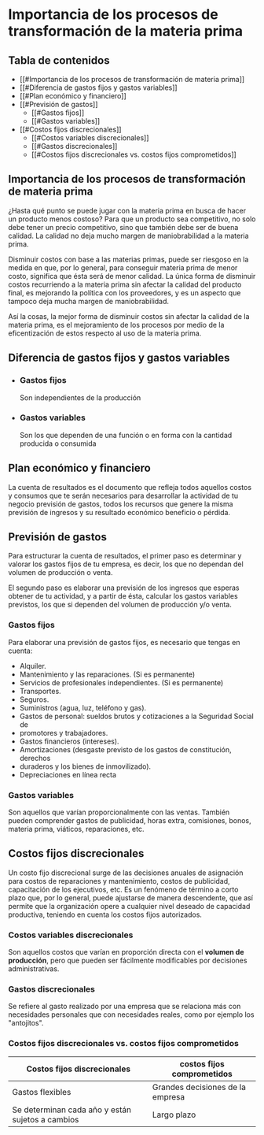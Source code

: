 # Importancia de los procesos de transformación de la materia prima
## Tabla de contenidos
- [[#Importancia de los procesos de transformación de materia prima]]
- [[#Diferencia de gastos fijos y gastos variables]]
- [[#Plan económico y financiero]]
- [[#Previsión de gastos]]
  - [[#Gastos fijos]]
  - [[#Gastos variables]]
- [[#Costos fijos discrecionales]]
  - [[#Costos variables discrecionales]]
  - [[#Gastos discrecionales]]
  - [[#Costos fijos discrecionales vs. costos fijos comprometidos]]

> <div style="page-break-after: always;"></div>

## Importancia de los procesos de transformación de materia prima
¿Hasta qué punto se puede jugar con la materia prima en busca de hacer un producto menos costoso? Para que un producto sea competitivo, no solo debe tener un precio competitivo, sino que también debe ser de buena calidad. La calidad no deja mucho margen de maniobrabilidad a la materia prima.

Disminuir costos con base a las materias primas, puede ser riesgoso en la medida en que, por lo general, para conseguir materia prima de menor costo, significa que ésta será de menor calidad. La única forma de disminuir costos recurriendo a la materia prima sin afectar la calidad del producto final, es mejorando la política con los proveedores, y es un aspecto que tampoco deja mucha margen de maniobrabilidad.

Así la cosas, la mejor forma de disminuir costos sin afectar la calidad de la materia prima, es el mejoramiento de los procesos por medio de la eficentización de estos respecto al uso de la materia prima.

## Diferencia de gastos fijos y gastos variables
- ### Gastos fijos
    Son independientes de la producción

- ### Gastos variables
    Son los que dependen de una función o en forma con la cantidad producida o consumida

## Plan económico y financiero
La cuenta de resultados es el documento que refleja todos aquellos costos y consumos que te serán necesarios para desarrollar la actividad de tu negocio previsión de gastos, todos los recursos que genere la misma previsión de ingresos y su resultado económico beneficio o pérdida.

## Previsión de gastos
Para estructurar la cuenta de resultados, el primer paso es determinar y valorar los gastos fijos de tu empresa, es decir, los que no dependan del volumen de producción o venta.

El segundo paso es elaborar una previsión de los ingresos que esperas obtener de tu actividad, y a partir de ésta, calcular los gastos variables previstos, los que si dependen del volumen de producción y/o venta.

### Gastos fijos
Para elaborar una previsión de gastos fijos, es necesario que tengas en cuenta:
- Alquiler.
- Mantenimiento y las reparaciones. (Si es permanente)
- Servicios de profesionales independientes. (Si es permanente)
- Transportes.
- Seguros.
- Suministros (agua, luz, teléfono y gas).
- Gastos de personal: sueldos brutos y cotizaciones a la Seguridad Social de
- promotores y trabajadores.
- Gastos financieros (intereses).
- Amortizaciones (desgaste previsto de los gastos de constitución, derechos
- duraderos y los bienes de inmovilizado).
- Depreciaciones en línea recta

### Gastos variables
Son aquellos que varían proporcionalmente con las ventas. También pueden comprender gastos de publicidad, horas extra, comisiones, bonos, materia prima, viáticos, reparaciones, etc.

## Costos fijos discrecionales
Un costo fijo discrecional surge de las decisiones anuales de asignación para costos de reparaciones y mantenimiento, costos de publicidad, capacitación de los ejecutivos, etc. Es un fenómeno de término a corto plazo que, por lo general, puede ajustarse de manera descendente, que así permite que la organización opere a cualquier nivel deseado de capacidad productiva, teniendo en cuenta los costos fijos autorizados.

### Costos variables discrecionales
Son aquellos costos que varían en proporción directa con el **volumen de producción**, pero que pueden ser fácilmente modificables por decisiones administrativas.

### Gastos discrecionales
Se refiere al gasto realizado por una empresa que se relaciona más con necesidades personales que con necesidades reales, como por ejemplo los "antojitos".

### Costos fijos discrecionales vs. costos fijos comprometidos
| Costos fijos discrecionales                      | costos fijos comprometidos       |
| ------------------------------------------------ | -------------------------------- |
| Gastos flexibles                                 | Grandes decisiones de la empresa |
| Se determinan cada año y están sujetos a cambios | Largo plazo                      |
